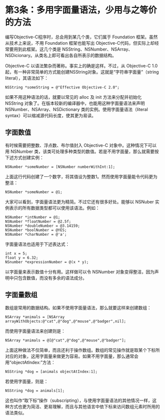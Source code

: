 # 第3条：多用字面量语法，少用与之等价的方法

编写Objective-C程序时，总会用到某几个类，它们属于 Foundation 框架。虽然从技术上来说，不用 Foundation 框架也能写出 Objective-C代码，但实际上却经常要用到此框架。这几个类是 NSString、NSNumber、NSArray、NSDicionary。从类名上即可看出各自所表示的数据结构。

Objective-C 以语法繁杂而著称。事实上的确是这样。不过，从 Objective-C 1.0起，有一种非常简单的方式能创建NSString对象。这就是“字符串字面量”（string literal），其语法如下：

```
NSString *someString = @"Effective Objective-C 2.0";
```

如果不用这种语法的话，就要以常见的 alloc 及 init 方法来分配并初始化 NSString 对象了。在版本较新的编译器中，也能用这种字面量语法来声明 NSNumber、NSArray、NSDictionary 类的实例。使用字面量语法（literal syntax）可以缩减源代码长度，使其更为易读。

## 字面数值

有时候需要把整数、浮点数、布尔值封入 Objective-C 对象中。这种情况下可以用 NSNumber 类，该类可处理多种类型的数值。若是不用字面量，那么就需要按下述方式创建实例：

```
NSNumber *someNumber = [NSNumber numberWithInt:1];
```

上面这行代码创建了一个数字，将其值设为整数1。然而使用字面量能令代码更为整洁：

```
NSNumber *someNumber = @1;
```

大家可以看到，字面量语法更为精简。不过它还有很多好处。能够以 NSNuber 实例表示的所有数据类型都可以使用该语法。例如：

```
NSNumber *intNumber = @1;
NSNumber *floatNumber = @2.5f;
NSNumber *doubleNumber = @3.14159;
NSNumber *boolNumber = @YES;
NSNumber *charNumber = @'a';
```

字面量语法也适用于下述表达式：

```
int x = 5;
float y = 6.32;
NSnumber *expressionNumber = @(x * y);
```

以字面量来表示数值十分有用。这样做可以令 NSNumber 对象变得整洁，因为声明中只包含数值，而没有多余的语法成分。

## 字面量数组

数组是常用的数据结构。如果不使用字面量语法，那么就要这样来创建数组：

```
NSArray *animals = [NSArray arrayWithObjects:@"cat",@"dog",@"mouse",@"badger",nil];
```

而使用字面量语法来创建则是：

```
NSArray *animals = @[@"cat",@"dog",@"mouse",@"badger"];
```

上面这种做法不仅简单，而且还利于操作数组。数组的常见操作就是取某个下标所对应的对象，这用字面量来做更为容易。如果不用字面量，那么通常会用“objectAtIndex:”方法：

```
NSString *dog = [animals objectAtIndex:1];
```

若使用字面量，则是：

```
NSString *dog = animals[1];
```

这也叫作“取下标”操作（subscripting），与使用字面量语法的其他情况一样，这种方式也更为简洁、更易理解，而且与其他语言中依下标来访问数组元素时所用的语法类似。












